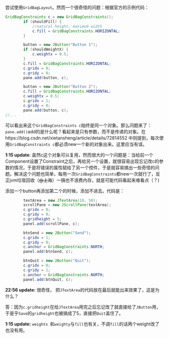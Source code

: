 尝试使用`GridBagLayout`。然而一个很奇怪的问题：根据官方的示例代码：

```java
GridBagConstraints c = new GridBagConstraints();
        if (shouldFill) {
            //natural height, maximum width
            c.fill = GridBagConstraints.HORIZONTAL;
        }

        button = new JButton("Button 1");
        if (shouldWeightX) {
            c.weightx = 0.5;
        }
        c.fill = GridBagConstraints.HORIZONTAL;
        c.gridx = 0;
        c.gridy = 0;
        pane.add(button, c);

        button = new JButton("Button 2");
        c.fill = GridBagConstraints.HORIZONTAL;
        c.weightx = 0.5;
        c.gridx = 1;
        c.gridy = 0;
        pane.add(button, c);
//...
```

可以看出来这个`GridBagConstraints c`始终是同一个对象。那么问题来了：`pane.add()`add的是什么呢？看起来是只有参数，而不是传递的对象。在https://blog.csdn.net/xietansheng/article/details/72814552 中则提到，每次使用`GridBagConstraints c`都必须new一个新的对象出来。这里应当有误。

**1:15 update**: 虽然c这个对象可以复用，然而很大的一个问题是：当给前一个Component设置了Constraint之后，再给另一个设置，就很容易出现忘记改c的参数的情况，于是将错误的属性赋给了另一个控件，于是就容易搞出一些奇怪的问题。解决这个问题也简单，每用一次`GridBagConstraints`都new一次就行了，反正jvm垃圾回收（~~@上海~~）一搞也不浪费内存，就是可能代码看起来难看点（？)

添加一个button再添加第二个的时候，添加不进去。代码是：

```java
		textArea = new JTextArea(10, 50);
        scrollPane = new JScrollPane(textArea);
        c.gridx = 0;
        c.gridy = 0;
        c.gridheight = 5;
        panel.add(scrollPane, c);

        btnSend = new JButton("Send");
        c.gridx = 1;
        c.gridy = 0;
        c.anchor = GridBagConstraints.NORTH;
        panel.add(btnSend, c);

        btnQuit = new JButton("Quit");
        c.gridx = 0;
        c.gridy = 1;
        c.anchor = GridBagConstraints.NORTH;
        panel.add(btnQuit, c);
```

**22:56 update:** 很奇怪， 把`JTextArea`的代码放在最后就能出来效果了，这是为什么？

答：因为`c.gridheight`在给`JTextArea`用完之后忘记改了就直接给了`JButton`用，于是乎`Save`的`gridheight`也被搞成了5，直接把`Quit`盖住了。

**1:15 update:** `weightx `和`weighty`与`fill`也有关，不调`fill`的话两个weight改了也没有用。







